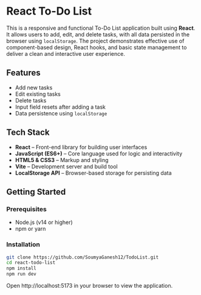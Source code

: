 # React To-Do List

This is a responsive and functional To-Do List application built using **React**. It allows users to add, edit, and delete tasks, with all data persisted in the browser using `localStorage`. The project demonstrates effective use of component-based design, React hooks, and basic state management to deliver a clean and interactive user experience.

## Features

- Add new tasks
- Edit existing tasks
- Delete tasks
- Input field resets after adding a task
- Data persistence using `localStorage`

## Tech Stack

- **React** – Front-end library for building user interfaces
- **JavaScript (ES6+)** – Core language used for logic and interactivity
- **HTML5 & CSS3** – Markup and styling
- **Vite** – Development server and build tool
- **LocalStorage API** – Browser-based storage for persisting data

## Getting Started

### Prerequisites

- Node.js (v14 or higher)
- npm or yarn

### Installation

```bash
git clone https://github.com/SoumyaGanesh12/TodoList.git
cd react-todo-list
npm install
npm run dev
```

Open http://localhost:5173 in your browser to view the application.

